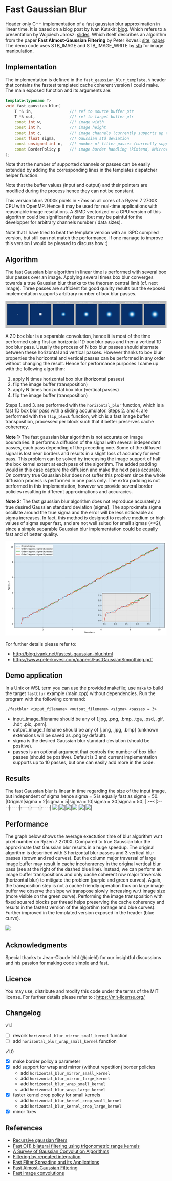 # Fast Gaussian Blur

Header only C++ implementation of a fast gaussian blur approximation in linear time. It is based on a blog post by Ivan Kutskir: [blog](http://blog.ivank.net/fastest-gaussian-blur.html). Which refers to a presentation by Wojciech Jarosz: [slides](http://elynxsdk.free.fr/ext-docs/Blur/Fast_box_blur.pdf). Which itself describes an algorithm from the paper **Fast Almost-Gaussian Filtering** by Peter Kovesi: [site](https://www.peterkovesi.com/matlabfns/#integral), [paper](https://www.peterkovesi.com/papers/FastGaussianSmoothing.pdf).
The demo code uses STB_IMAGE and STB_IMAGE_WRITE by [stb](https://github.com/nothings/stb) for image manipulation. 

## Implementation

The implementation is defined in the `fast_gaussian_blur_template.h` header that contains the fastest templated cache coherent version I could make.
The main exposed function and its arguments are:
```c++
template<typename T>
void fast_gaussian_blur(
    T *& in,                //! ref to source buffer ptr
    T *& out,               //! ref to target buffer ptr
    const int w,            //! image width
    const int h,            //! image height
    const int c,            //! image channels (currently supports up to 4)
    const float sigma,      //! Gaussian std deviation
    const unsigned int n,   //! number of filter passes (currently supports up to 10)
    const BorderPolicy p    //! image border handling (kExtend, kMirror, kKernelCrop, kWrap)
);

```
Note that the number of supported channels or passes can be easily extended by adding the corresponding lines in the templates dispatcher helper function.
<!-- where the arguments are:
- `in` is a reference to the source buffer ptr, 
- `out` is a reference to the target buffer ptr, 
- `w` is the image width, 
- `h` is the image height, 
- `c` is the image number of channels, 
- `sigma` is the desired Gaussian standard deviation, 
- `n` is the number of box blur passes to perform.  -->
Note that the buffer values (input and output) and their pointers are modified during the process hence they can not be constant.

This version blurs 2000k pixels in ~7ms on all cores of a Ryzen 7 2700X CPU with OpenMP. 
Hence it may be used for real-time applications with reasonable image resolutions. 
A SIMD vectorized or a GPU version of this algorithm could be significantly faster (but may be painful for the developper for arbitrary channels number / data sizes). 

Note that I have tried to beat the template version with an ISPC compiled version, but still can not match the performance. 
If one manage to improve this version I would be pleased to discuss how :)

## Algorithm

The fast Gaussian blur algorithm in linear time is performed with several box blur passes over an image.
Applying several times box blur converges towards a true Gaussian blur thanks to the theorem central limit (cf. next image). 
Three passes are sufficient for good quality results but the exposed implementation supports arbitrary number of box blur passes.  

![](data/box.jpg)

A 2D box blur is a separable convolution, hence it is most of the time performed using first an horizontal 1D box blur pass and then a vertical 1D box blur pass. Usually the process of N box blur passes should alternate between these horizontal and vertical passes. 
However thanks to box blur properties the horizontal and vertical passes can be performed in any order without changing the result.
Hence for performance purposes I came up with the following algorithm: 
1. apply N times horizontal box blur (horizontal passes)
2. flip the image buffer (transposition)
3. apply N times horizontal box blur (vertical passes)
4. flip the image buffer (transposition)

Steps 1. and 3. are performed with the `horizontal_blur` function, which is a fast 1D box blur pass with a sliding accumulator.
Steps 2. and 4. are performed with the `flip_block` function, which is a fast image buffer transposition, processed per block such that it better preserves cache coherency.

**Note 1:** The fast gaussian blur algorithm is not accurate on image boundaries. 
It performs a diffusion of the signal with several independant passes, each pass depending 
of the preceding one. Some of the diffused signal is lost near borders and results in a slight 
loss of accuracy for next pass. This problem can be solved by increasing the image support of 
half the box kernel extent at each pass of the algorithm. The added padding would in this case 
capture the diffusion and make the next pass accurate. 
On contrary true Gaussian blur does not suffer this problem since the whole diffusion process 
is performed in one pass only.
The extra padding is not performed in this implementation, however we provide several border
policies resulting in dfferent approximations and accuracies. 

**Note 2:** The fast gaussian blur algorithm does not reproduce accurately a true desired Gaussian standard deviation (sigma).
The approximate sigma oscillate around the true sigma and the error will be less noticeable as sigma increases.
In fact, this method is designed to resolve medium or high values of sigma super fast, and are not well suited for small sigmas (<=2), since a simple separable Gaussian blur implementation could be equally fast and of better quality.

![](data/sigma.png)  

For further details please refer to:
- http://blog.ivank.net/fastest-gaussian-blur.html
- https://www.peterkovesi.com/papers/FastGaussianSmoothing.pdf

## Demo application

In a Unix or WSL term you can use the provided makefile; use `make` to build the target `fastblur` example (main.cpp) without dependencies.
Run the program with the following command:

`./fastblur <input_filename> <output_filename> <sigma> <passes = 3>`

- input_image_filename should be any of [.jpg, .png, .bmp, .tga, .psd, .gif, .hdr, .pic, .pnm].
- output_image_filename should be any of [.png, .jpg, .bmp]  (unknown extensions will be saved as .png by default).
- sigma is the desired Gaussian blur standard deviation (should be positive).
- passes is an optional argument that controls the number of box blur passes (should be positive). Default is 3 and current implementation supports up to 10 passes, but one can easily add more in the code.

## Results

The fast Gaussian blur is linear in time regarding the size of the input image, but independent of sigma hence sigma = 5 is equally fast as sigma = 50.
|Original|sigma = 2|sigma = 5|sigma = 10|sigma = 30|sigma = 50|
|:---:|:---:|:---:|:---:|:---:|:---:|
![](data/demo.png)|![](data/blur2.png)|![](data/blur5.png)|![](data/blur10.png)|![](data/blur30.png)|![](data/blur50.png)|

## Performance

The graph below shows the average exectution time of blur algorithm w.r.t pixel number on Ryzen 7 2700X. Compared to true Gaussian blur the approximate fast Gaussian blur results in a huge speedup. The original algorithm is described with 3 horizontal blur passes and 3 vertical blur passes (brown and red curves). But the column major traversal of large image buffer may result in cache incohenrency in the original vertical blur pass (see at the right of the dashed blue line). Instead, we can perform an image buffer transpositions and only cache coherent row major traversals (horizontal blur) to mitigate the problem (purple and green curves). Again, the transposition step is not a cache friendly operation thus on large image buffer we observe the slope w/ transpose slowly increasing w.r.t image size (more visible on the green curve). Performing the image transposition with fixed squared blocks per thread helps preserving the cache coherency and results in the fastest version of the algortihm (orange and blue curves). Further improved in the templated version exposed in the header (blue curve).

![](data/time.png)  

## Acknowledgments

Special thanks to Jean-Claude Iehl (@jciehl) for our insightful discussions and his passion for making code simple and fast. 

## Licence

You may use, distribute and modify this code under the terms of the MIT license. For further details please refer to : https://mit-license.org/

## Changelog

v1.1

- [ ] rework `horizontal_blur_mirror_small_kernel` function
- [ ] add `horizontal_blur_wrap_small_kernel` function

v1.0

- [x] make border policy a parameter
- [x] add support for wrap and mirror (without repetition) border policies
    - add `horizontal_blur_mirror_small_kernel`
    - add `horizontal_blur_mirror_large_kernel`
    - add `horizontal_blur_wrap_small_kernel`
    - add `horizontal_blur_wrap_large_kernel`
- [x] faster kernel crop policy for small kernels
    - add `horizontal_blur_kernel_crop_small_kernel`
    - add `horizontal_blur_kernel_crop_large_kernel`
- [x] minor fixes

## References

- [Recursive gaussian filters](https://software.intel.com/content/dam/develop/external/us/en/documents/cwp546-181134.pdf)
- [Fast O(1) bilateral filtering using trigonometric range kernels](http://bigwww.epfl.ch/chaudhury/Fast%20bilateral%20filtering.pdf)
- [A Survey of Gaussian Convolution Algorithms](http://www.ipol.im/pub/art/2013/87/)
- [Filtering by repeated integration](http://citeseerx.ist.psu.edu/viewdoc/summary?doi=10.1.1.72.4795)
- [Fast Filter Spreading and its Applications](https://www2.eecs.berkeley.edu/Pubs/TechRpts/2009/EECS-2009-54.pdf)
- [Fast Almost-Gaussian Filtering](https://www.peterkovesi.com/papers/FastGaussianSmoothing.pdf)
- [Fast image convolutions](http://elynxsdk.free.fr/ext-docs/Blur/Fast_box_blur.pdf)
